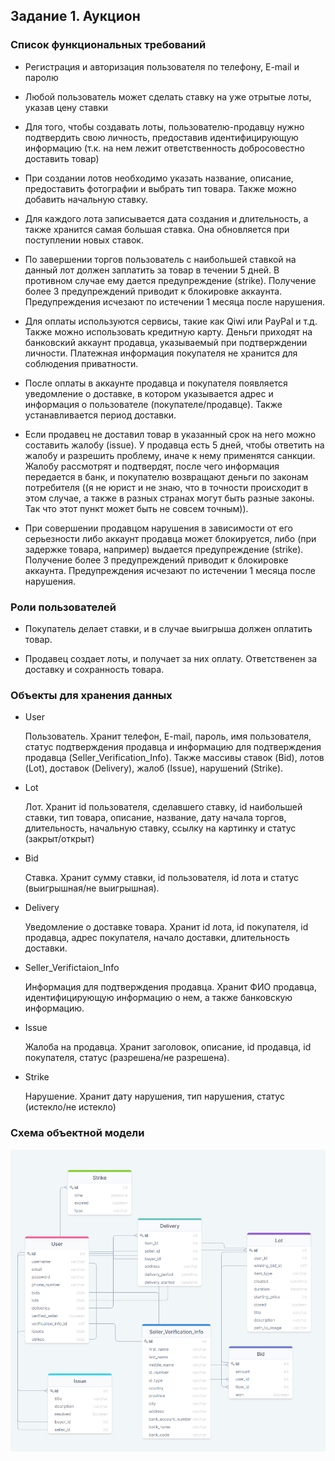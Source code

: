 ## Задание 1. Аукцион

### Список функциональных требований

- Регистрация и авторизация пользователя по телефону, E-mail и паролю

- Любой пользователь может сделать ставку на уже отрытые лоты, указав цену ставки

- Для того, чтобы создавать лоты, пользователю-продавцу нужно подтвердить свою личность, предоставив идентифицирующую информацию (т.к. на нем лежит ответственность добросовестно доставить товар)

- При создании лотов необходимо указать название, описание, предоставить фотографии и выбрать тип товара. Также можно добавить начальную ставку.

- Для каждого лота записывается дата создания и длительность, а также хранится самая большая ставка. Она обновляется при поступлении новых ставок.

- По завершении торгов пользователь с наибольшей ставкой на данный лот должен заплатить за товар в течении 5 дней. В противном случае ему дается предупреждение (strike). Получение более 3 предупреждений приводит к блокировке аккаунта. Предупреждения исчезают по истечении 1 месяца после нарушения.

- Для оплаты используются сервисы, такие как Qiwi или PayPal и т.д. Также можно использовать кредитную карту. Деньги приходят на банковский аккаунт продавца, указываемый при подтверждении личности. Платежная информация покупателя не хранится для соблюдения приватности.

- После оплаты в аккаунте продавца и покупателя появляется уведомление о доставке, в котором указывается адрес и информация о пользователе (покупателе/продавце). Также устанавливается период доставки.

- Если продавец не доставил товар в указанный срок на него можно составить жалобу (issue). У продавца есть 5 дней, чтобы ответить на жалобу и разрешить проблему, иначе к нему применятся санкции. Жалобу рассмотрят и подтвердят, после чего информация передается в банк, и покупателю возвращают деньги по законам потребителя ((я не юрист и не знаю, что в точности происходит в этом случае, а также в разных странах могут быть разные законы. Так что этот пункт может быть не совсем точным)).

- При совершении продавцом нарушения в зависимости от его серьезности либо аккаунт продавца может блокируется, либо (при задержке товара, например) выдается предупреждение (strike). Получение более 3 предупреждений приводит к блокировке аккаунта. Предупреждения исчезают по истечении 1 месяца после нарушения.
 
 ### Роли пользователей

- Покупатель делает ставки, и в случае выигрыша должен оплатить товар.

- Продавец создает лоты, и получает за них оплату. Ответственен за доставку и сохранность товара.

### Объекты для хранения данных

- User

  Пользователь. Хранит телефон, E-mail, пароль, имя пользователя, статус подтверждения продавца и информацию для подтверждения продавца (Seller_Verification_Info). Также массивы ставок (Bid), лотов (Lot), доставок (Delivery), жалоб (Issue), нарушений (Strike).

- Lot

  Лот. Хранит id пользователя, сделавшего ставку, id наибольшей ставки, тип товара, описание, название, дату начала торгов, длительность, начальную ставку, ссылку на картинку и статус (закрыт/открыт)

- Bid

  Ставка. Хранит сумму ставки, id пользователя, id лота и статус (выигрышная/не выигрышная).

- Delivery

  Уведомление о доставке товара. Хранит id лота, id покупателя, id продавца, адрес покупателя, начало доставки, длительность доставки.

- Seller_Verifictaion_Info

  Информация для подтверждения продавца. Хранит ФИО продавца, идентифицирующую информацию о нем, а также банковскую информацию.

- Issue

  Жалоба на продавца. Хранит заголовок, описание, id продавца, id покупателя, статус (разрешена/не разрешена).

- Strike

  Нарушение. Хранит дату нарушения, тип нарушения, статус (истекло/не истекло)

### Схема объектной модели
![schema.png](schema.png)
